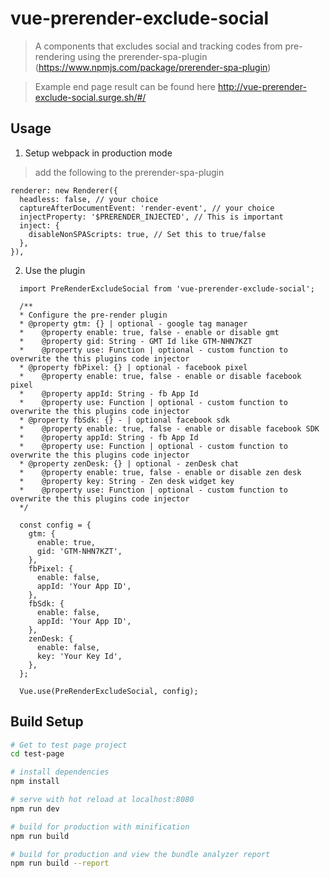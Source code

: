 # vue-prerender-exclude-social

> A components that excludes social and tracking codes from pre-rendering using the prerender-spa-plugin (https://www.npmjs.com/package/prerender-spa-plugin)

> Example end page result can be found here http://vue-prerender-exclude-social.surge.sh/#/

## Usage

1.  Setup webpack in production mode

> add the following to the prerender-spa-plugin

```
renderer: new Renderer({
  headless: false, // your choice
  captureAfterDocumentEvent: 'render-event', // your choice
  injectProperty: '$PRERENDER_INJECTED', // This is important
  inject: {
    disableNonSPAScripts: true, // Set this to true/false
  },
}),
```

>

2.  Use the plugin

```
  import PreRenderExcludeSocial from 'vue-prerender-exclude-social';

  /**
  * Configure the pre-render plugin
  * @property gtm: {} | optional - google tag manager
  *    @property enable: true, false - enable or disable gmt
  *    @property gid: String - GMT Id like GTM-NHN7KZT
  *    @property use: Function | optional - custom function to overwrite the this plugins code injector
  * @property fbPixel: {} | optional - facebook pixel
  *    @property enable: true, false - enable or disable facebook pixel
  *    @property appId: String - fb App Id
  *    @property use: Function | optional - custom function to overwrite the this plugins code injector
  * @property fbSdk: {} - | optional facebook sdk
  *    @property enable: true, false - enable or disable facebook SDK
  *    @property appId: String - fb App Id
  *    @property use: Function | optional - custom function to overwrite the this plugins code injector
  * @property zenDesk: {} | optional - zenDesk chat
  *    @property enable: true, false - enable or disable zen desk
  *    @property key: String - Zen desk widget key
  *    @property use: Function | optional - custom function to overwrite the this plugins code injector
  */

  const config = {
    gtm: {
      enable: true,
      gid: 'GTM-NHN7KZT',
    },
    fbPixel: {
      enable: false,
      appId: 'Your App ID',
    },
    fbSdk: {
      enable: false,
      appId: 'Your App ID',
    },
    zenDesk: {
      enable: false,
      key: 'Your Key Id',
    },
  };

  Vue.use(PreRenderExcludeSocial, config);
```

## Build Setup

```bash
# Get to test page project
cd test-page

# install dependencies
npm install

# serve with hot reload at localhost:8080
npm run dev

# build for production with minification
npm run build

# build for production and view the bundle analyzer report
npm run build --report
```
